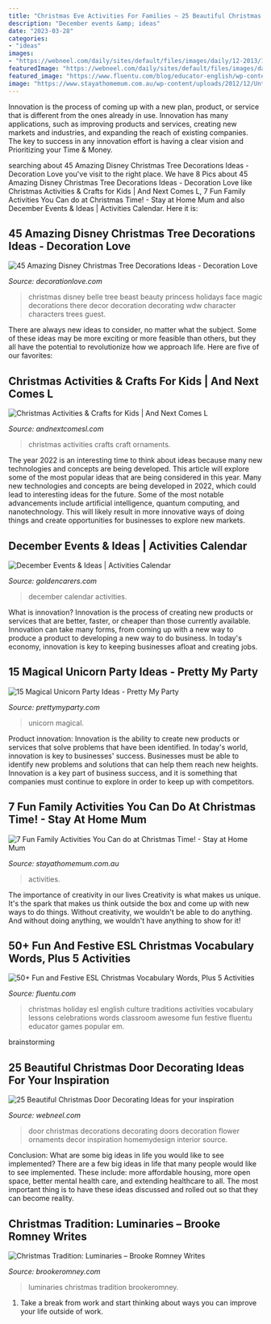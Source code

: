 ```yaml
---
title: "Christmas Eve Activities For Families ~ 25 Beautiful Christmas Door Decorating Ideas For Your Inspiration"
description: "December events &amp; ideas"
date: "2023-03-28"
categories:
- "ideas"
images:
- "https://webneel.com/daily/sites/default/files/images/daily/12-2013/1-christmas-door-decoration.jpg"
featuredImage: "https://webneel.com/daily/sites/default/files/images/daily/12-2013/1-christmas-door-decoration.jpg"
featured_image: "https://www.fluentu.com/blog/educator-english/wp-content/uploads/sites/13/2017/11/esl-christmas-vocabulary-4.jpg"
image: "https://www.stayathomemum.com.au/wp-content/uploads/2012/12/Untitled-3.jpg"
---
```



Innovation is the process of coming up with a new plan, product, or service that is different from the ones already in use. Innovation has many applications, such as improving products and services, creating new markets and industries, and expanding the reach of existing companies. The key to success in any innovation effort is having a clear vision and Prioritizing your Time & Money.

	

		
searching about 45 Amazing Disney Christmas Tree Decorations Ideas - Decoration Love you've visit to the right place. We have 8 Pics about 45 Amazing Disney Christmas Tree Decorations Ideas - Decoration Love like Christmas Activities &amp; Crafts for Kids | And Next Comes L, 7 Fun Family Activities You Can do at Christmas Time! - Stay at Home Mum and also December Events &amp; Ideas | Activities Calendar. Here it is:
		
    
## 45 Amazing Disney Christmas Tree Decorations Ideas - Decoration Love

<img loading=lazy src="http://www.decorationlove.com/wp-content/uploads/2016/10/Disney-Princess-Belle-Christmas.jpg" onerror="this.onerror=null;this.src='https://tse3.mm.bing.net/th?id=OIP.6LjKYjqMg0Wj9Sh65gKldgHaJ4&amp;pid=15.1';" alt="45 Amazing Disney Christmas Tree Decorations Ideas - Decoration Love">

_Source: decorationlove.com_

>christmas disney belle tree beast beauty princess holidays face magic decorations there decor decoration decorating wdw character characters trees guest. 

	

There are always new ideas to consider, no matter what the subject. Some of these ideas may be more exciting or more feasible than others, but they all have the potential to revolutionize how we approach life. Here are five of our favorites: 

    
## Christmas Activities &amp; Crafts For Kids | And Next Comes L

<img loading=lazy src="https://1.bp.blogspot.com/-SRuCmxbUaJw/WBtgxxdKjRI/AAAAAAAAbqM/SZmXoBIUkC8CuchP-112NY6gRhKEY3QxwCLcB/s1600/christmas-activities-crafts-for-kids-pin.jpg" onerror="this.onerror=null;this.src='https://tse1.mm.bing.net/th?id=OIP.AChfm_aUlVRTode9cndfhQHaKi&amp;pid=15.1';" alt="Christmas Activities &amp; Crafts for Kids | And Next Comes L">

_Source: andnextcomesl.com_

>christmas activities crafts craft ornaments. 

	

The year 2022 is an interesting time to think about ideas because many new technologies and concepts are being developed. This article will explore some of the most popular ideas that are being considered in this year.
Many new technologies and concepts are being developed in 2022, which could lead to interesting ideas for the future. Some of the most notable advancements include artificial intelligence, quantum computing, and nanotechnology. This will likely result in more innovative ways of doing things and create opportunities for businesses to explore new markets.

    
## December Events &amp; Ideas | Activities Calendar

<img loading=lazy src="https://www.goldencarers.com/assets/img/calendar/12-december-wide.jpg" onerror="this.onerror=null;this.src='https://tse2.mm.bing.net/th?id=OIP.JCqTUC6YZicFqOjSI1FTRAHaDw&amp;pid=15.1';" alt="December Events &amp; Ideas | Activities Calendar">

_Source: goldencarers.com_

>december calendar activities. 

	

What is innovation?
Innovation is the process of creating new products or services that are better, faster, or cheaper than those currently available. Innovation can take many forms, from coming up with a new way to produce a product to developing a new way to do business. In today's economy, innovation is key to keeping businesses afloat and creating jobs.

    
## 15 Magical Unicorn Party Ideas - Pretty My Party

<img loading=lazy src="https://www.prettymyparty.com/wp-content/uploads/2016/04/unicorn-bark-recipe.jpg" onerror="this.onerror=null;this.src='https://tse1.mm.bing.net/th?id=OIP.aDu-hPnXbnnaZ8erTh9lgAHaLH&amp;pid=15.1';" alt="15 Magical Unicorn Party Ideas - Pretty My Party">

_Source: prettymyparty.com_

>unicorn magical. 

	

Product innovation:
Innovation is the ability to create new products or services that solve problems that have been identified. In today's world, innovation is key to businesses' success. Businesses must be able to identify new problems and solutions that can help them reach new heights. Innovation is a key part of business success, and it is something that companies must continue to explore in order to keep up with competitors.

    
## 7 Fun Family Activities You Can Do At Christmas Time! - Stay At Home Mum

<img loading=lazy src="https://www.stayathomemum.com.au/wp-content/uploads/2012/12/Untitled-3.jpg" onerror="this.onerror=null;this.src='https://tse3.mm.bing.net/th?id=OIP.fsIHZXDHn7NfsDce6zIglAHaLH&amp;pid=15.1';" alt="7 Fun Family Activities You Can do at Christmas Time! - Stay at Home Mum">

_Source: stayathomemum.com.au_

>activities. 

	

The importance of creativity in our lives
Creativity is what makes us unique. It's the spark that makes us think outside the box and come up with new ways to do things. Without creativity, we wouldn't be able to do anything. And without doing anything, we wouldn't have anything to show for it!

    
## 50+ Fun And Festive ESL Christmas Vocabulary Words, Plus 5 Activities

<img loading=lazy src="https://www.fluentu.com/blog/educator-english/wp-content/uploads/sites/13/2017/11/esl-christmas-vocabulary-4.jpg" onerror="this.onerror=null;this.src='https://tse3.mm.bing.net/th?id=OIP.E4lpltXTTknXB6SsraKXKAHaE7&amp;pid=15.1';" alt="50+ Fun and Festive ESL Christmas Vocabulary Words, Plus 5 Activities">

_Source: fluentu.com_

>christmas holiday esl english culture traditions activities vocabulary lessons celebrations words classroom awesome fun festive fluentu educator games popular em. 

	
 brainstorming

    
## 25 Beautiful Christmas Door Decorating Ideas For Your Inspiration

<img loading=lazy src="https://webneel.com/daily/sites/default/files/images/daily/12-2013/1-christmas-door-decoration.jpg" onerror="this.onerror=null;this.src='https://tse2.mm.bing.net/th?id=OIP.1S6axT-J5W8M-4GlNLjt8gHaMN&amp;pid=15.1';" alt="25 Beautiful Christmas Door Decorating Ideas for your inspiration">

_Source: webneel.com_

>door christmas decorations decorating doors decoration flower ornaments decor inspiration homemydesign interior source. 

	

Conclusion: What are some big ideas in life you would like to see implemented?
There are a few big ideas in life that many people would like to see implemented. These include: more affordable housing, more open space, better mental health care, and extending healthcare to all. The most important thing is to have these ideas discussed and rolled out so that they can become reality.

    
## Christmas Tradition: Luminaries – Brooke Romney Writes

<img loading=lazy src="http://brookeromney.com/wp-content/uploads/2016/12/Luminaries-1.jpg" onerror="this.onerror=null;this.src='https://tse4.mm.bing.net/th?id=OIP.QwOXsDlxbSdIbV3onJ0u1gHaHa&amp;pid=15.1';" alt="Christmas Tradition: Luminaries – Brooke Romney Writes">

_Source: brookeromney.com_

>luminaries christmas tradition brookeromney. 

	

1. Take a break from work and start thinking about ways you can improve your life outside of work.

